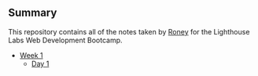 ## Summary 

This repository contains all of the notes taken by [Roney](https://github.com/RoneyThomas) for the Lighthouse Labs Web Development Bootcamp.
* [Week 1](/Week_1)
  * [Day 1](/Week_1/Day_1)